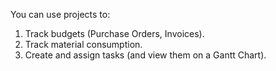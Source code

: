 You can use projects to:

1. Track budgets (Purchase Orders, Invoices).
2. Track material consumption.
3. Create and assign tasks (and view them on a Gantt Chart).